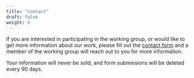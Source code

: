 ```yaml
---
title: "Contact"
draft: false
weight: 0
---
```


If you are interested in participating in the working group, or would like to get more information about our work, please fill out the [contact form](https://forms.gle/gRCosuK3Sa2RCs4B8) and a
member of the working group will reach out to you for more information. 

Your information will never be sold, and form submissions will be deleted every 90 days.
